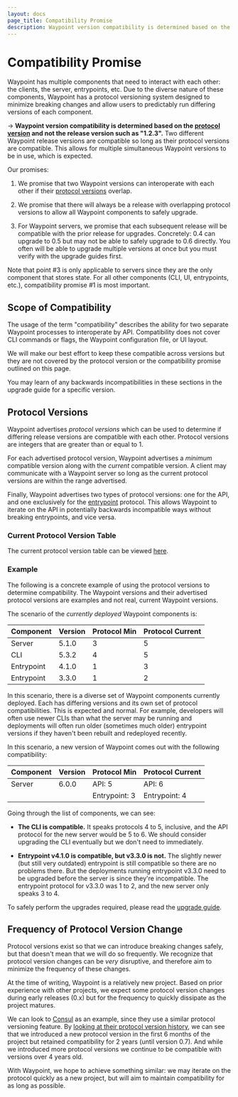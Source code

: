 ```yaml
---
layout: docs
page_title: Compatibility Promise
description: Waypoint version compatibility is determined based on the protocol version and not the release version such as "1.2.3". Two different Waypoint release versions are compatible so long as their protocol versions are compatible.
---
```


# Compatibility Promise

Waypoint has multiple components that need to interact with each other:
the clients, the server, entrypoints, etc. Due to the diverse nature of these
components, Waypoint has a protocol versioning system designed to minimize
breaking changes and allow users to predictably run differing versions of
each component.

-> **Waypoint version compatibility is determined based on the
[protocol version](#protocol-versions) and not the release version such
as "1.2.3".** Two different Waypoint release versions are compatible so
long as their protocol versions are compatible. This allows for multiple
simultaneous Waypoint versions to be in use, which is expected.

Our promises:

1. We promise that two Waypoint versions can interoperate with each other if their
   [protocol versions](#protocol-versions) overlap.

2. We promise that there will always be a release with overlapping protocol
   versions to allow all Waypoint components to safely upgrade.

3. For Waypoint servers, we promise that each subsequent release will be compatible with the
   prior release for upgrades. Concretely: 0.4 can upgrade to 0.5 but
   may not be able to safely upgrade to 0.6 directly. You often will be
   able to upgrade multiple versions at once but you must verify with the
   upgrade guides first.

Note that point #3 is only applicable to servers since they are the only
component that stores state. For all other components (CLI, UI, entrypoints,
etc.), compatibility promise #1 is most important.

## Scope of Compatibility

The usage of the term "compatibility" describes the ability for two
separate Waypoint processes to interoperate by API. Compatibility does
not cover CLI commands or flags, the Waypoint configuration file, or UI
layout.

We will make our best effort to keep these compatible across versions
but they are not covered by the protocol version or the compatibility
promise outlined on this page.

You may learn of any backwards incompatibilities in these sections
in the upgrade guide for a specific version.

## Protocol Versions

Waypoint advertises _protocol versions_ which can be used to determine
if differing release versions are compatible with each other. Protocol
versions are integers that are greater than or equal to 1.

For each advertised protocol version, Waypoint advertises a _minimum_
compatible version along with the _current_ compatible version. A client
may communicate with a Waypoint server so long as the current protocol
versions are within the range advertised.

Finally, Waypoint advertises two types of protocol versions: one for
the API, and one exclusively for the [entrypoint](../docs/entrypoint) protocol.
This allows Waypoint to iterate on the API in potentially backwards
incompatible ways without breaking entrypoints, and vice versa.

### Current Protocol Version Table

The current protocol version table can be viewed [here](../docs/upgrading/protocol-table).

### Example

The following is a concrete example of using the protocol versions to
determine compatibility. The Waypoint versions and their advertised protocol
versions are examples and not real, current Waypoint versions.

The scenario of the _currently deployed_ Waypoint components is:

| Component  | Version | Protocol Min | Protocol Current |
| ---------- | ------- | ------------ | ---------------- |
| Server     | 5.1.0   | 3            | 5                |
| CLI        | 5.3.2   | 4            | 5                |
| Entrypoint | 4.1.0   | 1            | 3                |
| Entrypoint | 3.3.0   | 1            | 2                |

In this scenario, there is a diverse set of Waypoint components currently
deployed. Each has differing versions and its own set of protocol compatibilities.
This is expected and normal. For example, developers will often use newer
CLIs than what the server may be running and deployments will often run older
(sometimes much older) entrypoint versions if they haven't been rebuilt and
redeployed recently.

In this scenario, a new version of Waypoint comes out with the following compatibility:

| Component | Version | Protocol Min  | Protocol Current |
| --------- | ------- | ------------- | ---------------- |
| Server    | 6.0.0   | API: 5        | API: 6           |
|           |         | Entrypoint: 3 | Entrypoint: 4    |

Going through the list of components, we can see:

- **The CLI is compatible.** It speaks protocols 4 to 5, inclusive, and the
  API protocol for the new server would be 5 to 6. We should consider
  upgrading the CLI eventually but we don't need to immediately.

- **Entrypoint v4.1.0 is compatible, but v3.3.0 is not.** The slightly
  newer (but still very outdated) entrypoint is still compatible so there
  are no problems there. But the deployments running entrypoint v3.3.0
  need to be upgraded before the server is since they're incompatible.
  The entrypoint protocol for v3.3.0 was 1 to 2, and the new server
  only speaks 3 to 4.

To safely perform the upgrades required, please read the
[upgrade guide](../docs/upgrading).

## Frequency of Protocol Version Change

Protocol versions exist so that we can introduce breaking changes safely,
but that doesn't mean that we will do so frequently. We recognize that protocol
version changes can be _very_ disruptive, and therefore aim to minimize
the frequency of these changes.

At the time of writing, Waypoint is a relatively new project. Based on
prior experience with other projects, we expect some protocol version changes
during early releases (0.x) but for the frequency to quickly dissipate as
the project matures.

We can look to [Consul](/consul) as an example, since they use
a similar protocol versioning feature. By
[looking at their protocol version history](/consul/docs/upgrading/compatibility),
we can see that we introduced a new protocol version in the first 6 months
of the project but retained compatibility for 2 years (until version 0.7).
And while we introduced more protocol versions we continue to be compatible
with versions over 4 years old.

With Waypoint, we hope to achieve something similar: we may iterate on the
protocol quickly as a new project, but will aim to maintain compatibility
for as long as possible.
